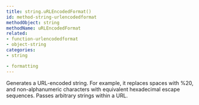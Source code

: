 ```yaml
---
title: string.uRLEncodedFormat()
id: method-string-urlencodedformat
methodObject: string
methodName: uRLEncodedFormat
related:
- function-urlencodedformat
- object-string
categories:
- string

- formatting
---
```


Generates a URL-encoded string. For example, it replaces spaces
        with %20, and non-alphanumeric characters with equivalent
        hexadecimal escape sequences. Passes arbitrary strings within a
        URL.